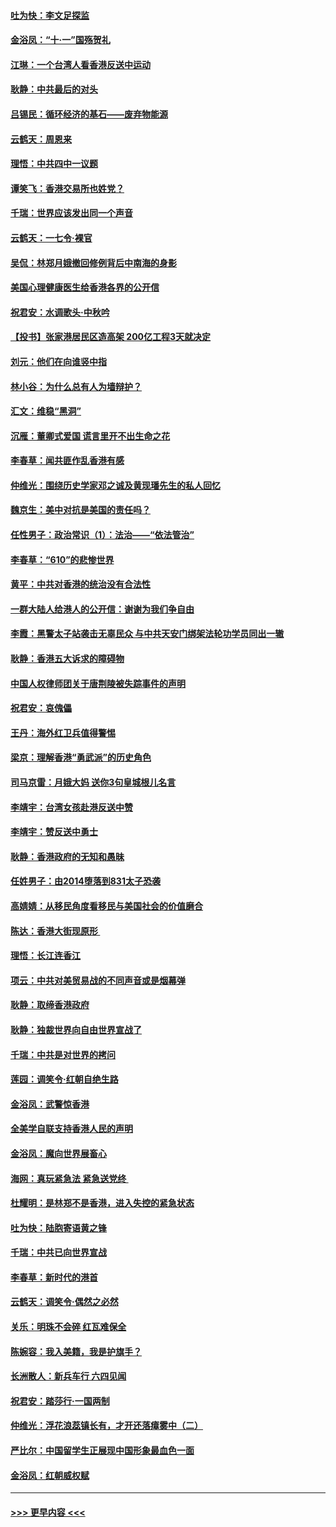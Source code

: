 #### [吐为快：李文足探监](../pages/nsc993/n11509622.md?t=09101933) 
#### [金浴凤：“十‧一”国殇贺礼](../pages/nsc993/n11509593.md?t=09101933) 
#### [江琳：一个台湾人看香港反送中运动](../pages/nsc993/n11509211.md?t=09101933) 
#### [耿静：中共最后的对头](../pages/nsc993/n11508308.md?t=09101933) 
#### [吕锡民：循环经济的基石——废弃物能源](../pages/nsc993/n11508212.md?t=09101933) 
#### [云鹤天：周恩来](../pages/nsc993/n11508055.md?t=09101933) 
#### [理悟：中共四中一议题](../pages/nsc993/n11507782.md?t=09101933) 
#### [谭笑飞：香港交易所也姓党？](../pages/nsc993/n11507753.md?t=09101933) 
#### [千瑞：世界应该发出同一个声音](../pages/nsc993/n11507290.md?t=09101933) 
#### [云鹤天：一七令‧裸官](../pages/nsc993/n11507177.md?t=09101933) 
#### [吴侃：林郑月娥撤回修例背后中南海的身影](../pages/nsc993/n11506876.md?t=09101933) 
#### [美国心理健康医生给香港各界的公开信](../pages/nsc993/n11506809.md?t=09101933) 
#### [祝君安：水调歌头‧中秋吟](../pages/nsc993/n11506758.md?t=09101933) 
#### [【投书】张家港居民区造高架 200亿工程3天就决定](../pages/nsc993/n11506682.md?t=09101933) 
#### [刘元：他们在向谁竖中指](../pages/nsc993/n11505384.md?t=09101933) 
#### [林小谷：为什么总有人为墙辩护？](../pages/nsc993/n11505226.md?t=09101933) 
#### [汇文：维稳“黑洞”](../pages/nsc993/n11504347.md?t=09101933) 
#### [沉雁：董卿式爱国 谎言里开不出生命之花](../pages/nsc993/n11503215.md?t=09101933) 
#### [李春草：闻共匪作乱香港有感](../pages/nsc993/n11503072.md?t=09101933) 
#### [仲维光：围绕历史学家邓之诚及黄现璠先生的私人回忆](../pages/nsc993/n11501330.md?t=09101933) 
#### [魏京生：美中对抗是美国的责任吗？](../pages/nsc993/n11500723.md?t=09101933) 
#### [任性男子：政治常识（1）：法治——“依法管治”](../pages/nsc993/n11500791.md?t=09101933) 
#### [李春草：“610”的悲惨世界](../pages/nsc993/n11501141.md?t=09101933) 
#### [黄平：中共对香港的统治没有合法性](../pages/nsc993/n11499473.md?t=09101933) 
#### [一群大陆人给港人的公开信：谢谢为我们争自由](../pages/nsc993/n11500402.md?t=09101933) 
#### [李霞：黑警太子站袭击无辜民众 与中共天安门绑架法轮功学员同出一辙](../pages/nsc993/n11499805.md?t=09101933) 
#### [耿静：香港五大诉求的障碍物](../pages/nsc993/n11497578.md?t=09101933) 
#### [中国人权律师团关于唐荆陵被失踪事件的声明](../pages/nsc993/n11500014.md?t=09101933) 
#### [祝君安：哀傀儡](../pages/nsc993/n11499776.md?t=09101933) 
#### [王丹：海外红卫兵值得警惕](../pages/nsc993/n11498138.md?t=09101933) 
#### [梁京：理解香港“勇武派”的历史角色](../pages/nsc993/n11498006.md?t=09101933) 
#### [司马京雷：月娥大妈  送你3句皇城根儿名言](../pages/nsc993/n11497885.md?t=09101933) 
#### [李靖宇：台湾女孩赴港反送中赞](../pages/nsc993/n11497721.md?t=09101933) 
#### [李靖宇：赞反送中勇士](../pages/nsc993/n11497452.md?t=09101933) 
#### [耿静：香港政府的无知和愚昧](../pages/nsc993/n11494238.md?t=09101933) 
#### [任姓男子：由2014堕落到831太子恐袭](../pages/nsc993/n11496683.md?t=09101933) 
#### [高婧婧：从移民角度看移民与美国社会的价值磨合](../pages/nsc993/n11495757.md?t=09101933) 
#### [陈达：香港大街现原形 ](../pages/nsc993/n11495441.md?t=09101933) 
#### [理悟：长江连香江](../pages/nsc993/n11495377.md?t=09101933) 
#### [项云：中共对美贸易战的不同声音或是烟幕弹](../pages/nsc993/n11494929.md?t=09101933) 
#### [耿静：取缔香港政府](../pages/nsc993/n11494218.md?t=09101933) 
#### [耿静：独裁世界向自由世界宣战了](../pages/nsc993/n11494190.md?t=09101933) 
#### [千瑞：中共是对世界的拷问](../pages/nsc993/n11493021.md?t=09101933) 
#### [莲园：调笑令‧红朝自绝生路](../pages/nsc993/n11493011.md?t=09101933) 
#### [金浴凤：武警惊香港](../pages/nsc993/n11492994.md?t=09101933) 
#### [全美学自联支持香港人民的声明](../pages/nsc993/n11492630.md?t=09101933) 
#### [金浴凤：魔向世界展畜心](../pages/nsc993/n11492599.md?t=09101933) 
#### [海网：真玩紧急法 紧急送党终 ](../pages/nsc993/n11492535.md?t=09101933) 
#### [杜耀明：是林郑不是香港，进入失控的紧急状态](../pages/nsc993/n11491420.md?t=09101933) 
#### [吐为快：陆胞寄语黄之锋](../pages/nsc993/n11491117.md?t=09101933) 
#### [千瑞：中共已向世界宣战](../pages/nsc993/n11490123.md?t=09101933) 
#### [李春草：新时代的港首](../pages/nsc993/n11489864.md?t=09101933) 
#### [云鹤天：调笑令·偶然之必然](../pages/nsc993/n11489701.md?t=09101933) 
#### [关乐：明珠不会碎 红瓦难保全](../pages/nsc993/n11489647.md?t=09101933) 
#### [陈婉容：我入美籍，我是护旗手？](../pages/nsc993/n11487908.md?t=09101933) 
#### [长洲散人：新兵车行 六四见闻](../pages/nsc993/n11487729.md?t=09101933) 
#### [祝君安：踏莎行‧一国两制](../pages/nsc993/n11487699.md?t=09101933) 
#### [仲维光：浮花浪蕊镇长有，才开还落瘴雾中（二）](../pages/nsc993/n11483286.md?t=09101933) 
#### [严比尔：中国留学生正展现中国形象最血色一面](../pages/nsc993/n11485145.md?t=09101933) 
#### [金浴凤：红朝威权赋](../pages/nsc993/n11485191.md?t=09101933) 

----
#### [ >>> 更早内容 <<< ](../indexes/nsc993-earlier.md)
